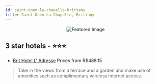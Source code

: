 ```yaml
---
id: saint-onen-la-chapelle-brittany
title: Saint-Onen-La-Chapelle, Brittany
---
```


<center><img src="https://i.travelapi.com/hotels/4000000/3910000/3905500/3905424/aeeb5ed5_b.jpg" alt="Featured Image" /></center>


##  3 star hotels - ⭐️⭐️⭐️

-    [Brit Hotel L' Adresse](https://us.hurb.com/hotels/saint-onen-la-chapelle/brit-hotel-l-adresse-JNP-JP888121?cmp=18055) Prices from R$488.15
   > Take in the views from a terrace and a garden and make use of amenities such as complimentary wireless Internet access.
